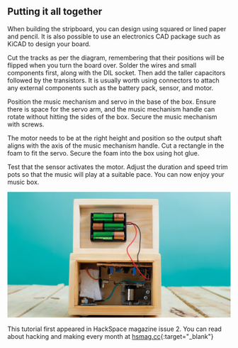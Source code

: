 ## Putting it all together

When building the stripboard, you can design using squared or lined paper and pencil. It is also possible to use an electronics CAD package such as KiCAD to design your board.

Cut the tracks as per the diagram, remembering that their positions will be flipped when you turn the board over. Solder the wires and small components first, along with the DIL socket. Then add the taller capacitors followed by the transistors. It is usually worth using connectors to attach any external components such as the battery pack, sensor, and motor.

Position the music mechanism and servo in the base of the box. Ensure there is space for the servo arm, and the music mechanism handle can rotate without hitting the sides of the box. Secure the music mechanism with screws.

The motor needs to be at the right height and position so the output shaft aligns with the axis of the music mechanism handle. Cut a rectangle in the foam to fit the servo. Secure the foam into the box using hot glue.

Test that the sensor activates the motor. Adjust the duration and speed trim pots so that the music will play at a suitable pace. You can now enjoy your music box.

![Complete box](images/banner.jpg)

This tutorial first appeared in HackSpace magazine issue 2. You can read about hacking and making every month at [hsmag.cc](https://hsmag.cc){:target="_blank"}